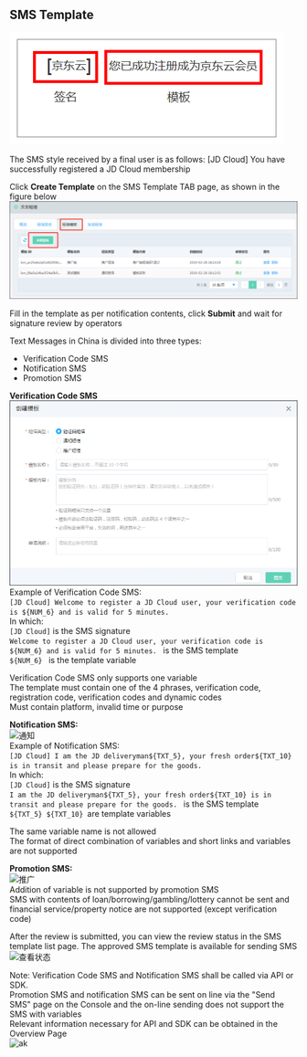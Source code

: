## SMS Template

![短信样例](../../../../image/Text-Message/dx-014.png)  

The SMS style received by a final user is as follows: 
[JD Cloud] You have successfully registered a JD Cloud membership

Click **Create Template** on the SMS Template TAB page, as shown in the figure below
![创建模板](../../../../image/Text-Message/dx-015.png)  

Fill in the template as per notification contents, click **Submit** and wait for signature review by operators  

Text Messages in China is divided into three types: 
* Verification Code SMS  
* Notification SMS  
* Promotion SMS  

**Verification Code SMS**  
![验证码](../../../../image/Text-Message/dx-016a.png)  
Example of Verification Code SMS:  
```[JD Cloud] Welcome to register a JD Cloud user, your verification code is ${NUM_6} and is valid for 5 minutes. ```  
In which:  
```[JD Cloud]``` is the SMS signature  
```Welcome to register a JD Cloud user, your verification code is ${NUM_6} and is valid for 5 minutes. ``` is the SMS template  
```${NUM_6} ``` is the template variable  

Verification Code SMS only supports one variable  
The template must contain one of the 4 phrases, verification code, registration code, verification codes and dynamic codes  
Must contain platform, invalid time or purpose  

**Notification SMS:**  
![通知](../../../../image/Text-Message/dx-016b.png)  
Example of Notification SMS:  
```[JD Cloud] I am the JD deliveryman${TXT_5}, your fresh order${TXT_10} is in transit and please prepare for the goods. ```  
In which:  
```[JD Cloud]``` is the SMS signature  
```I am the JD deliveryman${TXT_5}, your fresh order${TXT_10} is in transit and please prepare for the goods. ``` is the SMS template  
```${TXT_5} ${TXT_10} ```are template variables  

The same variable name is not allowed  
The format of direct combination of variables and short links and variables are not supported  

**Promotion SMS:**  
![推广](../../../../image/Text-Message/dx-016c.png)  
Addition of variable is not supported by promotion SMS  
SMS with contents of loan/borrowing/gambling/lottery cannot be sent and financial service/property notice are not supported (except verification code)  

After the review is submitted, you can view the review status in the SMS template list page. The approved SMS template is available for sending SMS  
![查看状态](../../../../image/Text-Message/dx-017.png)  

Note: 
Verification Code SMS and Notification SMS shall be called via API or SDK.  
Promotion SMS and notification SMS can be sent on line via the "Send SMS" page on the Console and the on-line sending does not support the SMS with variables  
Relevant information necessary for API and SDK can be obtained in the Overview Page  
![ak](../../../../image/Text-Message/dx-017a.png)  
